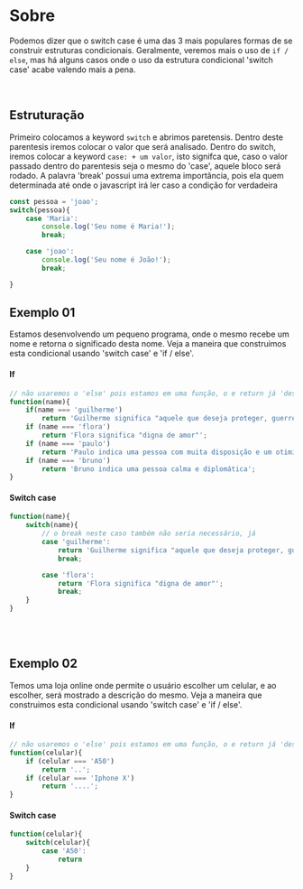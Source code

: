 # Sobre
Podemos dizer que o switch case é uma das 3 mais populares formas de se construir estruturas condicionais. 
Geralmente, veremos mais o uso de `if / else`, mas há alguns casos onde o uso da estrutura condicional 'switch case' acabe valendo mais a pena. 

</br>

## Estruturação 
Primeiro colocamos a keyword `switch` e abrimos paretensis.
Dentro deste parentesis iremos colocar o valor que será analisado. 
Dentro do switch, iremos colocar a keyword `case: + um valor`, isto signifca que, caso o valor passado dentro do parentesis seja o mesmo do 'case', aquele bloco será rodado. A palavra 'break' possui uma extrema importância, pois ela quem determinada até onde o javascript irá ler caso a condição for verdadeira</br>
```js
const pessoa = 'joao';
switch(pessoa){
    case 'Maria':
        console.log('Seu nome é Maria!');
        break;

    case 'joao':
        console.log('Seu nome é João!');
        break;

}
```

## Exemplo 01
Estamos desenvolvendo um pequeno programa, onde o mesmo recebe um nome e retorna o significado desta nome. Veja a maneira que construimos esta condicional usando 'switch case' e 'if / else'. 

#### If
```js
// não usaremos o 'else' pois estamos em uma função, o e return já 'desempenha' este papel.
function(name){
    if(name === 'guilherme')
        return 'Guilherme significa "aquele que deseja proteger, guerreiro"';
    if (name === 'flora')
        return 'Flora significa "digna de amor"';
    if (name === 'paulo')
        return 'Paulo indica uma pessoa com muita disposição e um otimismo contagiante';
    if (name === 'bruno')
        return 'Bruno indica uma pessoa calma e diplomática';
}
```

#### Switch case
```js
function(name){
    switch(name){
        // o break neste caso também não seria necessário, já 
        case 'guilherme':
            return 'Guilherme significa "aquele que deseja proteger, guerreiro"'
            break;

        case 'flora':
            return 'Flora significa "digna de amor"';
            break;
    }
}
```

</br>
</br>

## Exemplo 02
Temos uma loja online onde permite o usuário escolher um celular, e ao escolher, será mostrado a descrição do mesmo. Veja a maneira que construimos esta condicional usando 'switch case' e 'if / else'. 

#### If
```js
// não usaremos o 'else' pois estamos em uma função, o e return já 'desempenha' este papel.
function(celular){
    if (celular === 'A50')
        return '..';
    if (celular === 'Iphone X')
        return '....';
}
```

#### Switch case
```js
function(celular){
    switch(celular){
        case 'A50': 
            return 
    }
}